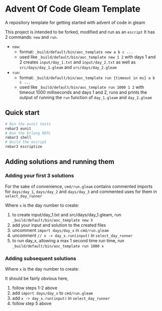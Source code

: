 # Advent Of Code Gleam Template

A repository template for getting started with advent of code in gleam

This project is intended to be forked, modified and run as an `escript`
It has 2 commands: `new` and `run`.

- `new`:
  - format: `_build/default/bin/aoc_template new a b c ...`
  - used like `_build/default/bin/aoc_template new 1 2` with days 1 and 2 creates `input/day_1.txt` and `input/day_2.txt` as well as `src/days/day_1.gleam` and `src/days/day_2.gleam`
- `run`:
  - format: `_build/default/bin/aoc_template run {timeout in ms} a b c ...`
  - used like `_build/default/bin/aoc_template run 1000 1 2` with timeout 1000 milliseconds and days 1 and 2, runs and prints the output of running the `run` function of `day_1.gleam` and `day_2.gleam`

## Quick start

```sh
# Run the eunit tests
rebar3 eunit
# Run the Erlang REPL
rebar3 shell
# Build the escript
rebar3 escriptize
```

## Adding solutions and running them

### Adding your first 3 solutions

For the sake of convenience,   `cmd/run.gleam` contains commented imports for `days/day_1`, `days/day_2` and `days/day_3` and commented uses for them in  `select_day_runner`

Where `x` is the day number to create:

1. to create input/day_1.txt and src/days/day_1.gleam, run `_build/default/bin/aoc_template new X`
2. add your input and solution to the created files
3. uncomment `import days/day_x` in `cmd/run.gleam`
4. uncomment  `// x -> day_x.run(input)` in `select_day_runner`
5. to run day_x, allowing a max 1 second time run time, run `_build/default/bin/aoc_template run 1000 x`

### Adding subsequent solutions

Where `x` is the day number to create:

It should be fairly obvious here,

1. follow steps 1-2 above
1. add `import days/day_x` to `cmd/run.gleam`
1. add  `x -> day_x.run(input)` in `select_day_runner`
1. follow step 5 above

